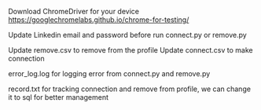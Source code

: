 Download ChromeDriver for your device https://googlechromelabs.github.io/chrome-for-testing/

Update Linkedin email and password before run connect.py or remove.py

Update remove.csv to remove from the profile
Update connect.csv to make connection 

error_log.log for logging error from connect.py and remove.py

record.txt for tracking connection and remove from profile, we can change it to sql for better management

